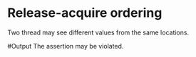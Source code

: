 # Release-acquire ordering 
Two thread may see different values from the same locations. 

#Output
The assertion may be violated. 
